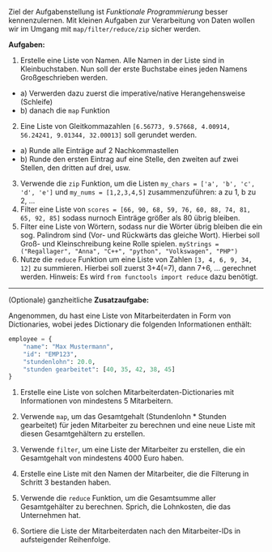 Ziel der Aufgabenstellung ist *Funktionale Programmierung* besser kennenzulernen. Mit kleinen Aufgaben zur Verarbeitung von Daten wollen wir im Umgang mit `map/filter/reduce/zip` sicher werden. 

**Aufgaben:**

1. Erstelle eine Liste von Namen. Alle Namen in der Liste sind in Kleinbuchstaben. Nun soll der erste Buchstabe eines jeden Namens Großgeschrieben werden. 
 - a) Verwerden dazu zuerst die imperative/native Herangehensweise (Schleife)
 - b) danach die `map` Funktion
2. Eine Liste von Gleitkommazahlen  `[6.56773, 9.57668, 4.00914, 56.24241, 9.01344, 32.00013]` soll gerundet werden. 
 - a) Runde alle Einträge auf 2 Nachkommastellen
 - b) Runde den ersten Eintrag auf eine Stelle, den zweiten auf zwei Stellen, den dritten auf drei, usw.
3. Verwende die `zip` Funktion, um die Listen 
`my_chars = ['a', 'b', 'c', 'd', 'e']` und 
`my_nums = [1,2,3,4,5]`
zusammenzuführen: a zu 1, b zu 2, ...
4. Filter eine Liste von `scores = [66, 90, 68, 59, 76, 60, 88, 74, 81, 65, 92, 85]` sodass nurnoch Einträge größer als 80 übrig bleiben.
5. Filter eine Liste von Wörtern, sodass nur die Wörter übrig bleiben die ein sog. Palindrom sind (Vor- und Rückwärts das gleiche Wort). Hierbei soll Groß- und Kleinschreibung keine Rolle spielen. `myStrings = ("Regallager", "Anna", "C++", "python", "Volkswagen", "PHP")`
6. Nutze die `reduce` Funktion um eine Liste von Zahlen `[3, 4, 6, 9, 34, 12]` zu summieren. Hierbei soll zuerst 3+4(=7), dann 7+6, ... gerechnet werden. Hinweis: Es wird `from functools import reduce` dazu benötigt.

---

(Optionale) ganzheitliche **Zusatzaufgabe:**

Angenommen, du hast eine Liste von Mitarbeiterdaten in Form von Dictionaries, wobei jedes Dictionary die folgenden Informationen enthält:
```python
employee = {
    "name": "Max Mustermann",
    "id": "EMP123",
    "stundenlohn": 20.0,
    "stunden gearbeitet": [40, 35, 42, 38, 45]
}

```

1. Erstelle eine Liste von solchen Mitarbeiterdaten-Dictionaries mit Informationen von mindestens 5 Mitarbeitern.

2. Verwende `map`, um das Gesamtgehalt (Stundenlohn * Stunden gearbeitet) für jeden Mitarbeiter zu berechnen und eine neue Liste mit diesen Gesamtgehältern zu erstellen.

3. Verwende `filter`, um eine Liste der Mitarbeiter zu erstellen, die ein Gesamtgehalt von mindestens 4000 Euro haben.

4. Erstelle eine Liste mit den Namen der Mitarbeiter, die die Filterung in Schritt 3 bestanden haben.

5. Verwende die `reduce` Funktion, um die Gesamtsumme aller Gesamtgehälter zu berechnen. Sprich, die Lohnkosten, die das Unternehmen hat.

6. Sortiere die Liste der Mitarbeiterdaten nach den Mitarbeiter-IDs in aufsteigender Reihenfolge.
